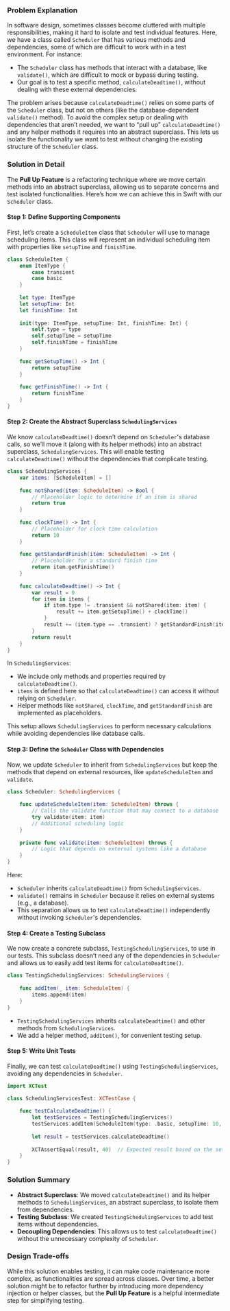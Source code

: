 ### Problem Explanation

In software design, sometimes classes become cluttered with multiple responsibilities, making it hard to isolate and test individual features. Here, we have a class called `Scheduler` that has various methods and dependencies, some of which are difficult to work with in a test environment. For instance:

- The `Scheduler` class has methods that interact with a database, like `validate()`, which are difficult to mock or bypass during testing.
- Our goal is to test a specific method, `calculateDeadtime()`, without dealing with these external dependencies.

The problem arises because `calculateDeadtime()` relies on some parts of the `Scheduler` class, but not on others (like the database-dependent `validate()` method). To avoid the complex setup or dealing with dependencies that aren’t needed, we want to “pull up” `calculateDeadtime()` and any helper methods it requires into an abstract superclass. This lets us isolate the functionality we want to test without changing the existing structure of the `Scheduler` class.

### Solution in Detail

The **Pull Up Feature** is a refactoring technique where we move certain methods into an abstract superclass, allowing us to separate concerns and test isolated functionalities. Here’s how we can achieve this in Swift with our `Scheduler` class.

#### Step 1: Define Supporting Components

First, let’s create a `ScheduleItem` class that `Scheduler` will use to manage scheduling items. This class will represent an individual scheduling item with properties like `setupTime` and `finishTime`.

```swift
class ScheduleItem {
    enum ItemType {
        case transient
        case basic
    }
    
    let type: ItemType
    let setupTime: Int
    let finishTime: Int
    
    init(type: ItemType, setupTime: Int, finishTime: Int) {
        self.type = type
        self.setupTime = setupTime
        self.finishTime = finishTime
    }
    
    func getSetupTime() -> Int {
        return setupTime
    }
    
    func getFinishTime() -> Int {
        return finishTime
    }
}
```

#### Step 2: Create the Abstract Superclass `SchedulingServices`

We know `calculateDeadtime()` doesn’t depend on `Scheduler`'s database calls, so we’ll move it (along with its helper methods) into an abstract superclass, `SchedulingServices`. This will enable testing `calculateDeadtime()` without the dependencies that complicate testing.

```swift
class SchedulingServices {
    var items: [ScheduleItem] = []
    
    func notShared(item: ScheduleItem) -> Bool {
        // Placeholder logic to determine if an item is shared
        return true
    }
    
    func clockTime() -> Int {
        // Placeholder for clock time calculation
        return 10
    }
    
    func getStandardFinish(item: ScheduleItem) -> Int {
        // Placeholder for a standard finish time
        return item.getFinishTime()
    }
    
    func calculateDeadtime() -> Int {
        var result = 0
        for item in items {
            if item.type != .transient && notShared(item: item) {
                result += item.getSetupTime() + clockTime()
            }
            result += (item.type == .transient) ? getStandardFinish(item: item) : item.getFinishTime()
        }
        return result
    }
}
```

In `SchedulingServices`:
- We include only methods and properties required by `calculateDeadtime()`.
- `items` is defined here so that `calculateDeadtime()` can access it without relying on `Scheduler`.
- Helper methods like `notShared`, `clockTime`, and `getStandardFinish` are implemented as placeholders.

This setup allows `SchedulingServices` to perform necessary calculations while avoiding dependencies like database calls.

#### Step 3: Define the `Scheduler` Class with Dependencies

Now, we update `Scheduler` to inherit from `SchedulingServices` but keep the methods that depend on external resources, like `updateScheduleItem` and `validate`.

```swift
class Scheduler: SchedulingServices {
    
    func updateScheduleItem(item: ScheduleItem) throws {
        // Calls the validate function that may connect to a database
        try validate(item: item)
        // Additional scheduling logic
    }
    
    private func validate(item: ScheduleItem) throws {
        // Logic that depends on external systems like a database
    }
}
```

Here:
- `Scheduler` inherits `calculateDeadtime()` from `SchedulingServices`.
- `validate()` remains in `Scheduler` because it relies on external systems (e.g., a database).
- This separation allows us to test `calculateDeadtime()` independently without invoking `Scheduler`'s dependencies.

#### Step 4: Create a Testing Subclass

We now create a concrete subclass, `TestingSchedulingServices`, to use in our tests. This subclass doesn’t need any of the dependencies in `Scheduler` and allows us to easily add test items for `calculateDeadtime()`.

```swift
class TestingSchedulingServices: SchedulingServices {
    
    func addItem(_ item: ScheduleItem) {
        items.append(item)
    }
}
```

- `TestingSchedulingServices` inherits `calculateDeadtime()` and other methods from `SchedulingServices`.
- We add a helper method, `addItem()`, for convenient testing setup.

#### Step 5: Write Unit Tests

Finally, we can test `calculateDeadtime()` using `TestingSchedulingServices`, avoiding any dependencies in `Scheduler`.

```swift
import XCTest

class SchedulingServicesTest: XCTestCase {
    
    func testCalculateDeadtime() {
        let testServices = TestingSchedulingServices()
        testServices.addItem(ScheduleItem(type: .basic, setupTime: 10, finishTime: 20))
        
        let result = testServices.calculateDeadtime()
        
        XCTAssertEqual(result, 40)  // Expected result based on the setup
    }
}
```

### Solution Summary

- **Abstract Superclass**: We moved `calculateDeadtime()` and its helper methods to `SchedulingServices`, an abstract superclass, to isolate them from dependencies.
- **Testing Subclass**: We created `TestingSchedulingServices` to add test items without dependencies.
- **Decoupling Dependencies**: This allows us to test `calculateDeadtime()` without the unnecessary complexity of `Scheduler`.

### Design Trade-offs

While this solution enables testing, it can make code maintenance more complex, as functionalities are spread across classes. Over time, a better solution might be to refactor further by introducing more dependency injection or helper classes, but the **Pull Up Feature** is a helpful intermediate step for simplifying testing.
